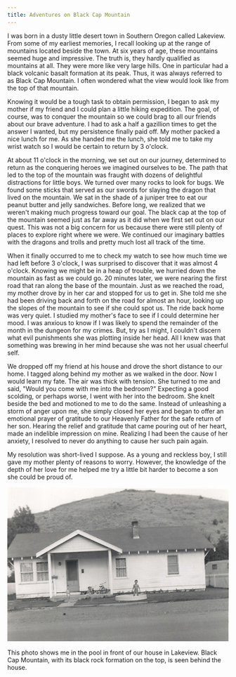 ```yaml
---
title: Adventures on Black Cap Mountain
---
```


I was born in a dusty little desert town in Southern Oregon called
Lakeview. From some of my earliest memories, I recall looking up at the
range of mountains located beside the town. At six years of age, these
mountains seemed huge and impressive. The truth is, they hardly
qualified as mountains at all. They were more like very large hills. One
in particular had a black volcanic basalt formation at its peak. Thus,
it was always referred to as Black Cap Mountain. I often wondered what
the view would look like from the top of that mountain.

Knowing it would be a tough task to obtain permission, I began to ask my
mother if my friend and I could plan a little hiking expedition. The
goal, of course, was to conquer the mountain so we could brag to all our
friends about our brave adventure. I had to ask a half a gazillion times
to get the answer I wanted, but my persistence finally paid off. My
mother packed a nice lunch for me. As she handed me the lunch, she told
me to take my wrist watch so I would be certain to return by 3 o'clock.

At about 11 o'clock in the morning, we set out on our journey,
determined to return as the conquering heroes we imagined ourselves to
be. The path that led to the top of the mountain was fraught with dozens
of delightful distractions for little boys. We turned over many rocks to
look for bugs. We found some sticks that served as our swords for
slaying the dragon that lived on the mountain. We sat in the shade of a
juniper tree to eat our peanut butter and jelly sandwiches. Before long,
we realized that we weren't making much progress toward our goal. The
black cap at the top of the mountain seemed just as far away as it did
when we first set out on our quest. This was not a big concern for us
because there were still plenty of places to explore right where we
were. We continued our imaginary battles with the dragons and trolls and
pretty much lost all track of the time.

When it finally occurred to me to check my watch to see how much time we
had left before 3 o'clock, I was surprised to discover that it was
almost 4 o'clock. Knowing we might be in a heap of trouble, we hurried
down the mountain as fast as we could go. 20 minutes later, we were
nearing the first road that ran along the base of the mountain. Just as
we reached the road, my mother drove by in her car and stopped for us to
get in. She told me she had been driving back and forth on the road for
almost an hour, looking up the slopes of the mountain to see if she
could spot us. The ride back home was very quiet. I studied my mother's
face to see if I could determine her mood. I was anxious to know if I
was likely to spend the remainder of the month in the dungeon for my
crimes. But, try as I might, I couldn't discern what evil punishments
she was plotting inside her head. All I knew was that something was
brewing in her mind because she was not her usual cheerful self.

We dropped off my friend at his house and drove the short distance to
our home. I tagged along behind my mother as we walked in the door. Now
I would learn my fate. The air was thick with tension. She turned to me
and said, "Would you come with me into the bedroom?" Expecting a good
scolding, or perhaps worse, I went with her into the bedroom. She knelt
beside the bed and motioned to me to do the same. Instead of unleashing
a storm of anger upon me, she simply closed her eyes and began to offer
an emotional prayer of gratitude to our Heavenly Father for the safe
return of her son. Hearing the relief and gratitude that came pouring
out of her heart, made an indelible impression on mine. Realizing I had
been the cause of her anxiety, I resolved to never do anything to cause
her such pain again.

My resolution was short-lived I suppose. As a young and reckless boy, I
still gave my mother plenty of reasons to worry. However, the knowledge
of the depth of her love for me helped me try a little bit harder to
become a son she could be proud of.

![](md/03_Adventures_on_Black_Cap_Mountain-media/media/image1.png)

This photo shows me in the pool in front of our house in Lakeview. Black
Cap Mountain, with its black rock formation on the top, is seen behind
the house.
